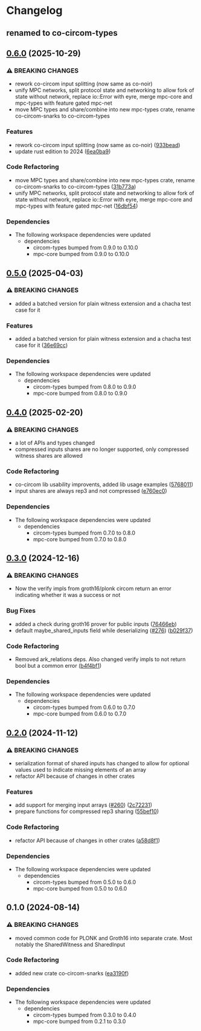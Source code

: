 # Changelog

## renamed to co-circom-types

## [0.6.0](https://github.com/TaceoLabs/co-snarks/compare/co-circom-types-v0.5.0...co-circom-types-v0.6.0) (2025-10-29)


### ⚠ BREAKING CHANGES

* rework co-circom input splitting (now same as co-noir)
* unify MPC networks, split protocol state and networking to allow fork of state without network, replace io::Error with eyre, merge mpc-core and mpc-types with feature gated mpc-net
* move MPC types and share/combine into new mpc-types crate, rename co-circom-snarks to co-circom-types

### Features

* rework co-circom input splitting (now same as co-noir) ([933bead](https://github.com/TaceoLabs/co-snarks/commit/933bead6b06b5140089978814e8612fd871f4a0b))
* update rust edition to 2024 ([6ea0ba9](https://github.com/TaceoLabs/co-snarks/commit/6ea0ba9f9f34063e8ab859c1d4ae41d05629a1c0))


### Code Refactoring

* move MPC types and share/combine into new mpc-types crate, rename co-circom-snarks to co-circom-types ([31b773a](https://github.com/TaceoLabs/co-snarks/commit/31b773aa71a5e872c25754de7805b02647b65688))
* unify MPC networks, split protocol state and networking to allow fork of state without network, replace io::Error with eyre, merge mpc-core and mpc-types with feature gated mpc-net ([16dbf54](https://github.com/TaceoLabs/co-snarks/commit/16dbf546d8f2d80ad4fa9f5053da19edc7270d3c))


### Dependencies

* The following workspace dependencies were updated
  * dependencies
    * circom-types bumped from 0.9.0 to 0.10.0
    * mpc-core bumped from 0.9.0 to 0.10.0

## [0.5.0](https://github.com/TaceoLabs/co-snarks/compare/co-circom-snarks-v0.4.0...co-circom-snarks-v0.5.0) (2025-04-03)


### ⚠ BREAKING CHANGES

* added a batched version for plain witness extension and a chacha test case for it

### Features

* added a batched version for plain witness extension and a chacha test case for it ([36e69cc](https://github.com/TaceoLabs/co-snarks/commit/36e69cc7621b8689e3c829c8f1489344a1298899))


### Dependencies

* The following workspace dependencies were updated
  * dependencies
    * circom-types bumped from 0.8.0 to 0.9.0
    * mpc-core bumped from 0.8.0 to 0.9.0

## [0.4.0](https://github.com/Taceolabs/co-snarks/compare/co-circom-snarks-v0.3.0...co-circom-snarks-v0.4.0) (2025-02-20)


### ⚠ BREAKING CHANGES

* a lot of APIs and types changed
* compressed inputs shares are no longer supported, only compressed witness shares are allowed

### Code Refactoring

* co-circom lib usability improvents, added lib usage examples ([5768011](https://github.com/Taceolabs/co-snarks/commit/576801192076a27c75cd07fe1ec62244700bb934))
* input shares are always rep3 and not compressed ([e760ec0](https://github.com/Taceolabs/co-snarks/commit/e760ec0c47f2432a137f1fa74e57d0c5bdbcf902))


### Dependencies

* The following workspace dependencies were updated
  * dependencies
    * circom-types bumped from 0.7.0 to 0.8.0
    * mpc-core bumped from 0.7.0 to 0.8.0

## [0.3.0](https://github.com/TaceoLabs/co-snarks/compare/co-circom-snarks-v0.2.0...co-circom-snarks-v0.3.0) (2024-12-16)


### ⚠ BREAKING CHANGES

* Now the verify impls from groth16/plonk circom return an error indicating whether it was a success or not

### Bug Fixes

* added a check during groth16 prover for public inputs ([76466eb](https://github.com/TaceoLabs/co-snarks/commit/76466eb2d662efa4d5061e53e09470740763c77f))
* default maybe_shared_inputs field while deserializing ([#276](https://github.com/TaceoLabs/co-snarks/issues/276)) ([b029f37](https://github.com/TaceoLabs/co-snarks/commit/b029f3778cf3d0be7ef00c51dbcffbb59e61a305))


### Code Refactoring

* Removed ark_relations deps. Also changed verify impls to not return bool but a common error ([b4f4bf1](https://github.com/TaceoLabs/co-snarks/commit/b4f4bf16beaa83108bc2ae6c6f972ab4e4da4473))


### Dependencies

* The following workspace dependencies were updated
  * dependencies
    * circom-types bumped from 0.6.0 to 0.7.0
    * mpc-core bumped from 0.6.0 to 0.7.0

## [0.2.0](https://github.com/TaceoLabs/co-snarks/compare/co-circom-snarks-v0.1.2...co-circom-snarks-v0.2.0) (2024-11-12)


### ⚠ BREAKING CHANGES

* serialization format of shared inputs has changed to allow for optional values used to indicate missing elements of an array
* refactor API because of changes in other crates

### Features

* add support for merging input arrays ([#260](https://github.com/TaceoLabs/co-snarks/issues/260)) ([2c72231](https://github.com/TaceoLabs/co-snarks/commit/2c722317efee4b07fef92dcc7c6218033a25f04b))
* prepare functions for compressed rep3 sharing ([55bef10](https://github.com/TaceoLabs/co-snarks/commit/55bef10313378e8ca14f2f22f312c84462a92a7e))


### Code Refactoring

* refactor API because of changes in other crates ([a58d8f1](https://github.com/TaceoLabs/co-snarks/commit/a58d8f1d1852ece862ed9d9164ee96e66fba1da8))


### Dependencies

* The following workspace dependencies were updated
  * dependencies
    * circom-types bumped from 0.5.0 to 0.6.0
    * mpc-core bumped from 0.5.0 to 0.6.0

## 0.1.0 (2024-08-14)


### ⚠ BREAKING CHANGES

* moved common code for PLONK and Groth16 into separate crate. Most notably the SharedWitness and SharedInput

### Code Refactoring

* added new crate co-circom-snarks ([ea3190f](https://github.com/TaceoLabs/collaborative-circom/commit/ea3190f4d731893e6fcce71976c32b3bbac6b89b))


### Dependencies

* The following workspace dependencies were updated
  * dependencies
    * circom-types bumped from 0.3.0 to 0.4.0
    * mpc-core bumped from 0.2.1 to 0.3.0
